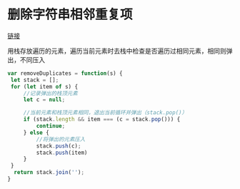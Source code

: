 # 删除字符串相邻重复项  

[链接](https://leetcode.cn/problems/remove-all-adjacent-duplicates-in-string/description/)   

用栈存放遍历的元素，遍历当前元素时去栈中检查是否遍历过相同元素，相同则弹出，不同压入   

```js
var removeDuplicates = function(s) {
 let stack = [];
 for (let item of s) {
     //记录弹出的栈顶元素
     let c = null;

     //当前元素和栈顶元素相同，退出当前循环并弹出（stack.pop()）
     if (stack.length && item === (c = stack.pop())) {
         continue;
     } else {
         //将弹出的元素压入
         stack.push(c);
         stack.push(item)
     }
 }
  return stack.join('');
}
```